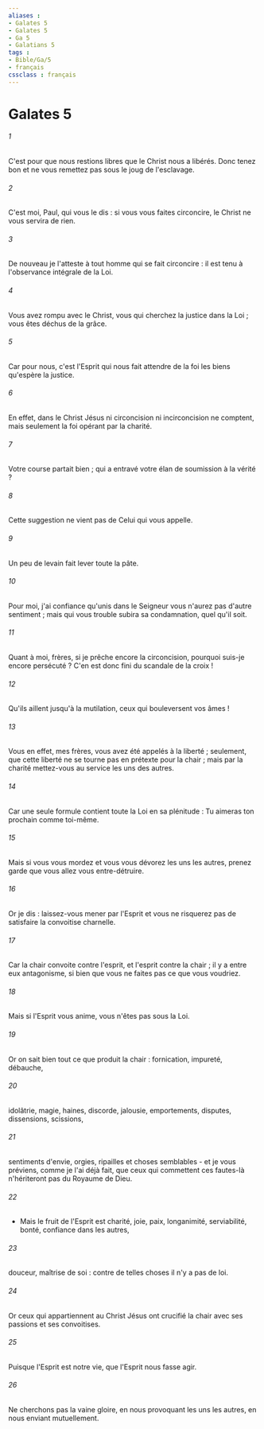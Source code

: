 ```yaml
---
aliases : 
- Galates 5
- Galates 5
- Ga 5
- Galatians 5
tags : 
- Bible/Ga/5
- français
cssclass : français
---
```


# Galates 5

###### 1
C'est pour que nous restions libres que le Christ nous a libérés. Donc tenez bon et ne vous remettez pas sous le joug de l'esclavage. 
###### 2
C'est moi, Paul, qui vous le dis : si vous vous faites circoncire, le Christ ne vous servira de rien. 
###### 3
De nouveau je l'atteste à tout homme qui se fait circoncire : il est tenu à l'observance intégrale de la Loi. 
###### 4
Vous avez rompu avec le Christ, vous qui cherchez la justice dans la Loi ; vous êtes déchus de la grâce. 
###### 5
Car pour nous, c'est l'Esprit qui nous fait attendre de la foi les biens qu'espère la justice. 
###### 6
En effet, dans le Christ Jésus ni circoncision ni incirconcision ne comptent, mais seulement la foi opérant par la charité. 
###### 7
Votre course partait bien ; qui a entravé votre élan de soumission à la vérité ? 
###### 8
Cette suggestion ne vient pas de Celui qui vous appelle. 
###### 9
Un peu de levain fait lever toute la pâte. 
###### 10
Pour moi, j'ai confiance qu'unis dans le Seigneur vous n'aurez pas d'autre sentiment ; mais qui vous trouble subira sa condamnation, quel qu'il soit. 
###### 11
Quant à moi, frères, si je prêche encore la circoncision, pourquoi suis-je encore persécuté ? C'en est donc fini du scandale de la croix ! 
###### 12
Qu'ils aillent jusqu'à la mutilation, ceux qui bouleversent vos âmes ! 
###### 13
Vous en effet, mes frères, vous avez été appelés à la liberté ; seulement, que cette liberté ne se tourne pas en prétexte pour la chair ; mais par la charité mettez-vous au service les uns des autres. 
###### 14
Car une seule formule contient toute la Loi en sa plénitude : Tu aimeras ton prochain comme toi-même. 
###### 15
Mais si vous vous mordez et vous vous dévorez les uns les autres, prenez garde que vous allez vous entre-détruire. 
###### 16
Or je dis : laissez-vous mener par l'Esprit et vous ne risquerez pas de satisfaire la convoitise charnelle. 
###### 17
Car la chair convoite contre l'esprit, et l'esprit contre la chair ; il y a entre eux antagonisme, si bien que vous ne faites pas ce que vous voudriez. 
###### 18
Mais si l'Esprit vous anime, vous n'êtes pas sous la Loi. 
###### 19
Or on sait bien tout ce que produit la chair : fornication, impureté, débauche, 
###### 20
idolâtrie, magie, haines, discorde, jalousie, emportements, disputes, dissensions, scissions, 
###### 21
sentiments d'envie, orgies, ripailles et choses semblables - et je vous préviens, comme je l'ai déjà fait, que ceux qui commettent ces fautes-là n'hériteront pas du Royaume de Dieu. 
###### 22
- Mais le fruit de l'Esprit est charité, joie, paix, longanimité, serviabilité, bonté, confiance dans les autres, 
###### 23
douceur, maîtrise de soi : contre de telles choses il n'y a pas de loi. 
###### 24
Or ceux qui appartiennent au Christ Jésus ont crucifié la chair avec ses passions et ses convoitises. 
###### 25
Puisque l'Esprit est notre vie, que l'Esprit nous fasse agir. 
###### 26
Ne cherchons pas la vaine gloire, en nous provoquant les uns les autres, en nous enviant mutuellement. 
